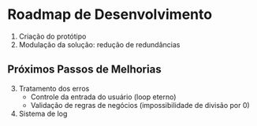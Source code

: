 # Roadmap de Desenvolvimento

1. Criação do protótipo
2. Modulação da solução: redução de redundâncias

## Próximos Passos de Melhorias

3. Tratamento dos erros
    * Controle da entrada do usuário (loop eterno)
    * Validação de regras de negócios (impossibilidade de divisão por 0)
4. Sistema de log